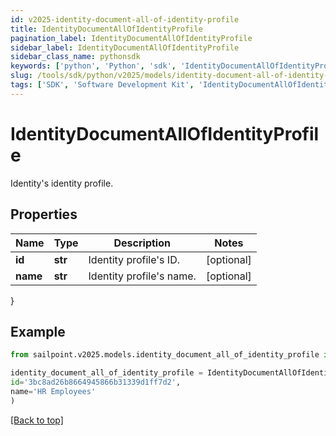 ```yaml
---
id: v2025-identity-document-all-of-identity-profile
title: IdentityDocumentAllOfIdentityProfile
pagination_label: IdentityDocumentAllOfIdentityProfile
sidebar_label: IdentityDocumentAllOfIdentityProfile
sidebar_class_name: pythonsdk
keywords: ['python', 'Python', 'sdk', 'IdentityDocumentAllOfIdentityProfile', 'V2025IdentityDocumentAllOfIdentityProfile'] 
slug: /tools/sdk/python/v2025/models/identity-document-all-of-identity-profile
tags: ['SDK', 'Software Development Kit', 'IdentityDocumentAllOfIdentityProfile', 'V2025IdentityDocumentAllOfIdentityProfile']
---
```


# IdentityDocumentAllOfIdentityProfile

Identity's identity profile.

## Properties

Name | Type | Description | Notes
------------ | ------------- | ------------- | -------------
**id** | **str** | Identity profile's ID. | [optional] 
**name** | **str** | Identity profile's name. | [optional] 
}

## Example

```python
from sailpoint.v2025.models.identity_document_all_of_identity_profile import IdentityDocumentAllOfIdentityProfile

identity_document_all_of_identity_profile = IdentityDocumentAllOfIdentityProfile(
id='3bc8ad26b8664945866b31339d1ff7d2',
name='HR Employees'
)

```
[[Back to top]](#) 

